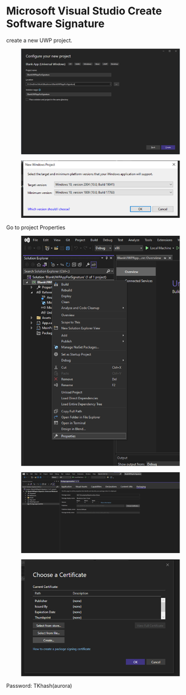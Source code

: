 # Microsoft Visual Studio Create Software Signature





create a new UWP project.

<figure><img src="../.gitbook/assets/image (8).png" alt=""><figcaption></figcaption></figure>

<figure><img src="../.gitbook/assets/image (6).png" alt=""><figcaption></figcaption></figure>

Go to project Properties



<figure><img src="../.gitbook/assets/image (9).png" alt=""><figcaption></figcaption></figure>





<figure><img src="../.gitbook/assets/image (10).png" alt=""><figcaption></figcaption></figure>

<figure><img src="../.gitbook/assets/image (13).png" alt=""><figcaption></figcaption></figure>



Password: TKhash(aurora)

